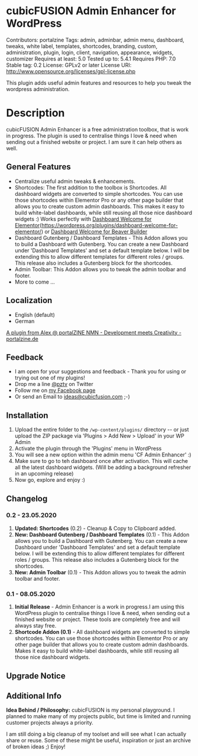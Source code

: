# cubicFUSION Admin Enhancer for WordPress
Contributors: portalzine
Tags: admin, adminbar, admin menu, dashboard, tweaks, white label, templates, shortcodes, branding, custom, administration, plugin, login, client, navigation, appearance,  widgets, customizer
Requires at least: 5.0
Tested up to: 5.4.1
Requires PHP: 7.0
Stable tag: 0.2
License: GPLv2 or later
License URI: http://www.opensource.org/licenses/gpl-license.php

This plugin adds useful admin features and resources to help you tweak the wordpress administration. 

# Description

cubicFUSION Admin Enhancer is a free administration toolbox, that is work in progress.
The plugin is used to centralise things I love & need when sending out a finished website or project.
I am sure it can help others as well.

## General Features

* Centralize useful admin tweaks & enhancements.
* Shortcodes: The first addition to the toolbox is Shortcodes. All dashboard widgets are converted to simple shortcodes. You can use those shortcodes within Elementor Pro or any other page builder that allows you to create custom admin dashboards. This makes it easy to build white-label dashboards, while still reusing all those nice dashboard widgets :) Works perfectly with [Dashboard  Welcome for Elementor]()(https://wordpress.org/plugins/dashboard-welcome-for-elementor/) or [Dashboard Welcome for Beaver Builder][2]
* Dashboard Gutenberg / Dashboard Templates - This Addon allows you to build a Dashboard with Gutenberg. You can create a new Dashboard under 'Dashboard Templates' and set a default template below. I will be extending this to allow different templates for different roles / groups. This release also includes a Gutenberg block for the shortcodes.
* Admin Toolbar: This Addon allows you to tweak the admin toolbar and footer.
* More to come ...


## Localization 
* English (default)
* German

[A plugin from Alex @ portalZINE NMN - Development meets Creativity - portalzine.de][3]

## Feedback
* I am open for your suggestions and feedback - Thank you for using or trying out one of my plugins!
* Drop me a line [@pztv][4] on Twitter
* Follow me on [my Facebook page][5]
* Or send an Email to ideas@cubicfusion.com ;-)

## Installation

1. Upload the entire  folder to the `/wp-content/plugins/` directory -- or just upload the ZIP package via 'Plugins \> Add New \> Upload' in your WP Admin
2. Activate the plugin through the 'Plugins' menu in WordPress
3. You will see a new option within the admin menu 'CF Admin Enhancer' :)
4. Make sure to go to teh dashboard once after activation. This will cache all the latest dashboard widgets. (Will be adding a background refresher in an upcoming release)
5. Now go, explore and enjoy :)

## Changelog
### 0.2 - 23.05.2020
1. **Updated: Shortcodes** (0.2) - Cleanup & Copy to Clipboard added.
2. **New: Dashboard Gutenberg / Dashboard Templates** (0.1) - This Addon allows you to build a Dashboard with Gutenberg. You can create a new Dashboard under 'Dashboard Templates' and set a default template below. I will be extending this to allow different templates for different roles / groups. This release also includes a Gutenberg block for the shortcodes.
3. **New: Admin Toolbar** (0.1) - This Addon allows you to tweak the admin toolbar and footer.

### 0.1 - 08.05.2020 
1. **Initial Release** - Admin Enhancer is a work in progress.I am using this WordPress plugin to centralise things I love & need, when sending out a finished website or project. These tools are completely free and will always stay free.
2. **Shortcode Addon (0.1)** - All dashboard widgets are converted to simple shortcodes. You can use those shortcodes within Elementor Pro or any other page builder that allows you to create custom admin dashboards. Makes it easy to build white-label dashboards, while still reusing all those nice dashboard widgets.

## Upgrade Notice

## Additional Info 
**Idea Behind / Philosophy:** cubicFUSION is my personal playground. I planned to make many of my projects public, but time is limited and running customer projects always a priority.  

I am still doing a big cleanup of my toolset and will see what I can actually share or reuse. Some of these might be useful, inspiration or just an archive of broken ideas  ;) Enjoy!

[2]:	https://wordpress.org/plugins/dashboard-welcome-for-beaver-builder/
[3]:	https://portalzine.de/
[4]:	http://twitter.com/pztv
[5]:	http://www.facebook.com/portalzine